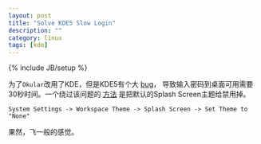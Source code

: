 ```yaml
---
layout: post
title: "Solve KDE5 Slow Login"
description: ""
category: linux
tags: [kde]
---
```

{% include JB/setup %}

为了`Okular`改用了KDE，但是KDE5有个大
[bug](https://bugs.launchpad.net/ubuntu/+source/breeze/+bug/1584604)，
导致输入密码到桌面可用需要30秒时间。一个绕过该问题的
[方法](https://bugs.launchpad.net/ubuntu/+source/breeze/+bug/1584604/comments/14)
是把默认的Splash Screen主题给禁用掉。

~~~
System Settings -> Workspace Theme -> Splash Screen -> Set Theme to "None"
~~~

果然，飞一般的感觉。
